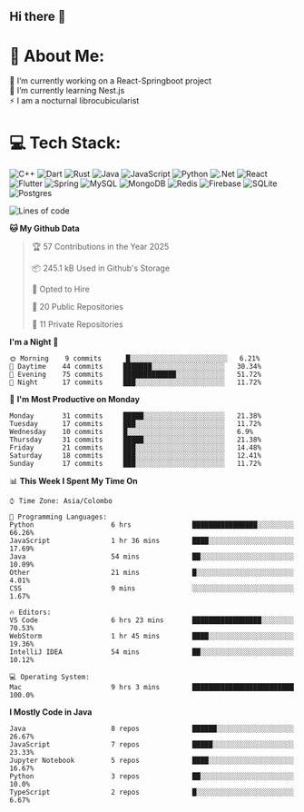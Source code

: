 ## Hi there 👋
# 💫 About Me:
🔭 I’m currently working on a React-Springboot project<br>🌱 I’m currently learning Nest.js <br>⚡ I am a nocturnal librocubicularist



# 💻 Tech Stack:
![C++](https://img.shields.io/badge/c++-%2300599C.svg?style=for-the-badge&logo=c%2B%2B&logoColor=white) ![Dart](https://img.shields.io/badge/dart-%230175C2.svg?style=for-the-badge&logo=dart&logoColor=white) ![Rust](https://img.shields.io/badge/rust-%23000000.svg?style=for-the-badge&logo=rust&logoColor=white) ![Java](https://img.shields.io/badge/java-%23ED8B00.svg?style=for-the-badge&logo=openjdk&logoColor=white) ![JavaScript](https://img.shields.io/badge/javascript-%23323330.svg?style=for-the-badge&logo=javascript&logoColor=%23F7DF1E) ![Python](https://img.shields.io/badge/python-3670A0?style=for-the-badge&logo=python&logoColor=ffdd54) ![.Net](https://img.shields.io/badge/.NET-5C2D91?style=for-the-badge&logo=.net&logoColor=white) ![React](https://img.shields.io/badge/react-%2320232a.svg?style=for-the-badge&logo=react&logoColor=%2361DAFB) ![Flutter](https://img.shields.io/badge/Flutter-%2302569B.svg?style=for-the-badge&logo=Flutter&logoColor=white) ![Spring](https://img.shields.io/badge/spring-%236DB33F.svg?style=for-the-badge&logo=spring&logoColor=white) ![MySQL](https://img.shields.io/badge/mysql-4479A1.svg?style=for-the-badge&logo=mysql&logoColor=white) ![MongoDB](https://img.shields.io/badge/MongoDB-%234ea94b.svg?style=for-the-badge&logo=mongodb&logoColor=white) ![Redis](https://img.shields.io/badge/redis-%23DD0031.svg?style=for-the-badge&logo=redis&logoColor=white) ![Firebase](https://img.shields.io/badge/firebase-a08021?style=for-the-badge&logo=firebase&logoColor=ffcd34) ![SQLite](https://img.shields.io/badge/sqlite-%2307405e.svg?style=for-the-badge&logo=sqlite&logoColor=white) ![Postgres](https://img.shields.io/badge/postgres-%23316192.svg?style=for-the-badge&logo=postgresql&logoColor=white)

<!--START_SECTION:waka-->
![Lines of code](https://img.shields.io/badge/From%20Hello%20World%20I%27ve%20Written-1.9%20million%20lines%20of%20code-blue)

**🐱 My Github Data** 

> 🏆 57 Contributions in the Year 2025
 > 
> 📦 245.1 kB Used in Github's Storage 
 > 
> 💼 Opted to Hire
 > 
> 📜 20 Public Repositories
 > 
> 🔑 11 Private Repositories 

**I'm a Night 🦉** 

```text
🌞 Morning    9 commits      █░░░░░░░░░░░░░░░░░░░░░░░░   6.21% 
🌆 Daytime    44 commits     ███████░░░░░░░░░░░░░░░░░░   30.34% 
🌃 Evening    75 commits     █████████████░░░░░░░░░░░░   51.72% 
🌙 Night      17 commits     ███░░░░░░░░░░░░░░░░░░░░░░   11.72%

```
📅 **I'm Most Productive on Monday** 

```text
Monday       31 commits     █████░░░░░░░░░░░░░░░░░░░░   21.38% 
Tuesday      17 commits     ███░░░░░░░░░░░░░░░░░░░░░░   11.72% 
Wednesday    10 commits     █░░░░░░░░░░░░░░░░░░░░░░░░   6.9% 
Thursday     31 commits     █████░░░░░░░░░░░░░░░░░░░░   21.38% 
Friday       21 commits     ███░░░░░░░░░░░░░░░░░░░░░░   14.48% 
Saturday     18 commits     ███░░░░░░░░░░░░░░░░░░░░░░   12.41% 
Sunday       17 commits     ███░░░░░░░░░░░░░░░░░░░░░░   11.72%

```


📊 **This Week I Spent My Time On** 

```text
⌚︎ Time Zone: Asia/Colombo

💬 Programming Languages: 
Python                   6 hrs               ████████████████░░░░░░░░░   66.26% 
JavaScript               1 hr 36 mins        ████░░░░░░░░░░░░░░░░░░░░░   17.69% 
Java                     54 mins             ██░░░░░░░░░░░░░░░░░░░░░░░   10.09% 
Other                    21 mins             █░░░░░░░░░░░░░░░░░░░░░░░░   4.01% 
CSS                      9 mins              ░░░░░░░░░░░░░░░░░░░░░░░░░   1.67%

🔥 Editors: 
VS Code                  6 hrs 23 mins       █████████████████░░░░░░░░   70.53% 
WebStorm                 1 hr 45 mins        ████░░░░░░░░░░░░░░░░░░░░░   19.36% 
IntelliJ IDEA            54 mins             ██░░░░░░░░░░░░░░░░░░░░░░░   10.12%

💻 Operating System: 
Mac                      9 hrs 3 mins        █████████████████████████   100.0%

```

**I Mostly Code in Java** 

```text
Java                     8 repos             ██████░░░░░░░░░░░░░░░░░░░   26.67% 
JavaScript               7 repos             █████░░░░░░░░░░░░░░░░░░░░   23.33% 
Jupyter Notebook         5 repos             ████░░░░░░░░░░░░░░░░░░░░░   16.67% 
Python                   3 repos             ██░░░░░░░░░░░░░░░░░░░░░░░   10.0% 
TypeScript               2 repos             █░░░░░░░░░░░░░░░░░░░░░░░░   6.67%

```



<!--END_SECTION:waka-->


